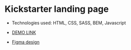 # Kickstarter landing page
- Technologies used: HTML, CSS, SASS, BEM, Javascript

- [DEMO LINK](https://aliceblunt8.github.io/Kickstarter/)

- [Figma design](https://www.figma.com/file/5jdcVOv7NiA0l0HGfqEyHC/%E2%84%9611-(kickstarter)-(Copy)?node-id=0%3A1) 



